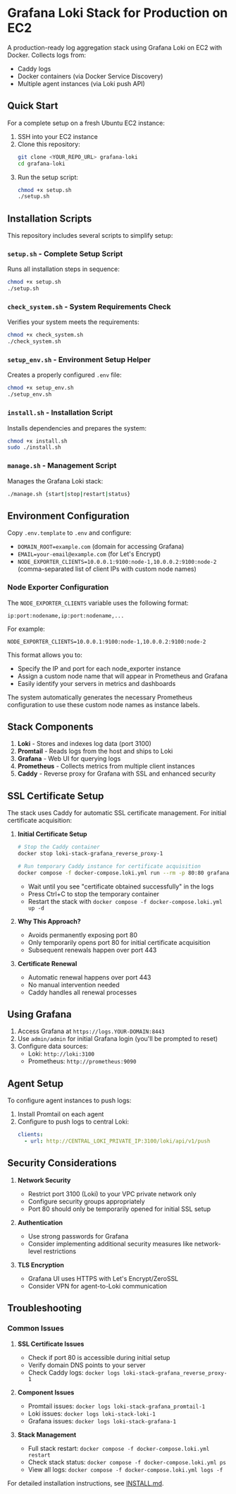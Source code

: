 # Grafana Loki Stack for Production on EC2

A production-ready log aggregation stack using Grafana Loki on EC2 with Docker. Collects logs from:
- Caddy logs
- Docker containers (via Docker Service Discovery)
- Multiple agent instances (via Loki push API)

## Quick Start

For a complete setup on a fresh Ubuntu EC2 instance:

1. SSH into your EC2 instance
2. Clone this repository:
   ```bash
   git clone <YOUR_REPO_URL> grafana-loki
   cd grafana-loki
   ```
3. Run the setup script:
   ```bash
   chmod +x setup.sh
   ./setup.sh
   ```

## Installation Scripts

This repository includes several scripts to simplify setup:

### `setup.sh` - Complete Setup Script

Runs all installation steps in sequence:
```bash
chmod +x setup.sh
./setup.sh
```

### `check_system.sh` - System Requirements Check

Verifies your system meets the requirements:
```bash
chmod +x check_system.sh
./check_system.sh
```

### `setup_env.sh` - Environment Setup Helper

Creates a properly configured `.env` file:
```bash
chmod +x setup_env.sh
./setup_env.sh
```

### `install.sh` - Installation Script

Installs dependencies and prepares the system:
```bash
chmod +x install.sh
sudo ./install.sh
```

### `manage.sh` - Management Script

Manages the Grafana Loki stack:
```bash
./manage.sh {start|stop|restart|status}
```

## Environment Configuration

Copy `.env.template` to `.env` and configure:
- `DOMAIN_ROOT=example.com` (domain for accessing Grafana)
- `EMAIL=your-email@example.com` (for Let's Encrypt)
- `NODE_EXPORTER_CLIENTS=10.0.0.1:9100:node-1,10.0.0.2:9100:node-2` (comma-separated list of client IPs with custom node names)

### Node Exporter Configuration

The `NODE_EXPORTER_CLIENTS` variable uses the following format:
```
ip:port:nodename,ip:port:nodename,...
```

For example:
```
NODE_EXPORTER_CLIENTS=10.0.0.1:9100:node-1,10.0.0.2:9100:node-2
```

This format allows you to:
- Specify the IP and port for each node_exporter instance
- Assign a custom node name that will appear in Prometheus and Grafana
- Easily identify your servers in metrics and dashboards

The system automatically generates the necessary Prometheus configuration to use these custom node names as instance labels.

## Stack Components

1. **Loki** - Stores and indexes log data (port 3100)
2. **Promtail** - Reads logs from the host and ships to Loki
3. **Grafana** - Web UI for querying logs
4. **Prometheus** - Collects metrics from multiple client instances
5. **Caddy** - Reverse proxy for Grafana with SSL and enhanced security

## SSL Certificate Setup

The stack uses Caddy for automatic SSL certificate management. For initial certificate acquisition:

1. **Initial Certificate Setup**
   ```bash
   # Stop the Caddy container
   docker stop loki-stack-grafana_reverse_proxy-1
   
   # Run temporary Caddy instance for certificate acquisition
   docker compose -f docker-compose.loki.yml run --rm -p 80:80 grafana_reverse_proxy caddy run --config /etc/caddy/Caddyfile
   ```
   - Wait until you see "certificate obtained successfully" in the logs
   - Press Ctrl+C to stop the temporary container
   - Restart the stack with `docker compose -f docker-compose.loki.yml up -d`

2. **Why This Approach?**
   - Avoids permanently exposing port 80
   - Only temporarily opens port 80 for initial certificate acquisition
   - Subsequent renewals happen over port 443

3. **Certificate Renewal**
   - Automatic renewal happens over port 443
   - No manual intervention needed
   - Caddy handles all renewal processes

## Using Grafana

1. Access Grafana at `https://logs.YOUR-DOMAIN:8443`
2. Use `admin/admin` for initial Grafana login (you'll be prompted to reset)
3. Configure data sources:
   - Loki: `http://loki:3100`
   - Prometheus: `http://prometheus:9090`

## Agent Setup

To configure agent instances to push logs:

1. Install Promtail on each agent
2. Configure to push logs to central Loki:
   ```yaml
   clients:
     - url: http://CENTRAL_LOKI_PRIVATE_IP:3100/loki/api/v1/push
   ```

## Security Considerations

1. **Network Security**
   - Restrict port 3100 (Loki) to your VPC private network only
   - Configure security groups appropriately
   - Port 80 should only be temporarily opened for initial SSL setup

2. **Authentication**
   - Use strong passwords for Grafana
   - Consider implementing additional security measures like network-level restrictions

3. **TLS Encryption**
   - Grafana UI uses HTTPS with Let's Encrypt/ZeroSSL
   - Consider VPN for agent-to-Loki communication

## Troubleshooting

### Common Issues

1. **SSL Certificate Issues**
   - Check if port 80 is accessible during initial setup
   - Verify domain DNS points to your server
   - Check Caddy logs: `docker logs loki-stack-grafana_reverse_proxy-1`

2. **Component Issues**
   - Promtail issues: `docker logs loki-stack-grafana_promtail-1`
   - Loki issues: `docker logs loki-stack-loki-1`
   - Grafana issues: `docker logs loki-stack-grafana-1`

3. **Stack Management**
   - Full stack restart: `docker compose -f docker-compose.loki.yml restart`
   - Check stack status: `docker compose -f docker-compose.loki.yml ps`
   - View all logs: `docker compose -f docker-compose.loki.yml logs -f`

For detailed installation instructions, see [INSTALL.md](INSTALL.md).
